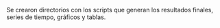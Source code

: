 Se crearon directorios con los scripts que generan los resultados finales,
series de tiempo, gráficos y tablas.